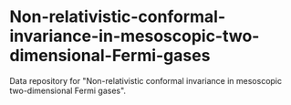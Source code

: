 # Non-relativistic-conformal-invariance-in-mesoscopic-two-dimensional-Fermi-gases
Data repository for "Non-relativistic conformal invariance in mesoscopic two-dimensional Fermi gases". 
